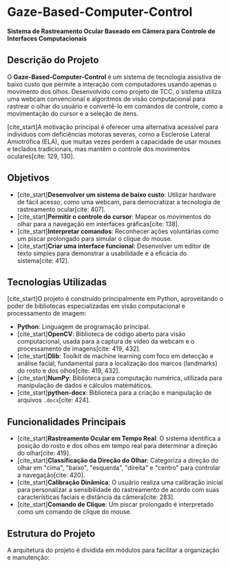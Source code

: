 # Gaze-Based-Computer-Control

**Sistema de Rastreamento Ocular Baseado em Câmera para Controle de Interfaces Computacionais**

## Descrição do Projeto

O **Gaze-Based-Computer-Control** é um sistema de tecnologia assistiva de baixo custo que permite a interação com computadores usando apenas o movimento dos olhos. Desenvolvido como projeto de TCC, o sistema utiliza uma webcam convencional e algoritmos de visão computacional para rastrear o olhar do usuário e convertê-lo em comandos de controle, como a movimentação do cursor e a seleção de itens.

[cite_start]A motivação principal é oferecer uma alternativa acessível para indivíduos com deficiências motoras severas, como a Esclerose Lateral Amiotrófica (ELA), que muitas vezes perdem a capacidade de usar mouses e teclados tradicionais, mas mantêm o controle dos movimentos oculares[cite: 129, 130].

## Objetivos

* [cite_start]**Desenvolver um sistema de baixo custo**: Utilizar hardware de fácil acesso, como uma webcam, para democratizar a tecnologia de rastreamento ocular[cite: 407].
* [cite_start]**Permitir o controle do cursor**: Mapear os movimentos do olhar para a navegação em interfaces gráficas[cite: 138].
* [cite_start]**Interpretar comandos**: Reconhecer ações voluntárias como um piscar prolongado para simular o clique do mouse.
* [cite_start]**Criar uma interface funcional**: Desenvolver um editor de texto simples para demonstrar a usabilidade e a eficácia do sistema[cite: 412].

## Tecnologias Utilizadas

[cite_start]O projeto é construído principalmente em Python, aproveitando o poder de bibliotecas especializadas em visão computacional e processamento de imagem:

* **Python**: Linguagem de programação principal.
* [cite_start]**OpenCV**: Biblioteca de código aberto para visão computacional, usada para a captura de vídeo da webcam e o processamento de imagens[cite: 419, 432].
* [cite_start]**Dlib**: Toolkit de machine learning com foco em detecção e análise facial, fundamental para a localização dos marcos (landmarks) do rosto e dos olhos[cite: 419, 432].
* [cite_start]**NumPy**: Biblioteca para computação numérica, utilizada para manipulação de dados e cálculos matemáticos.
* [cite_start]**python-docx**: Biblioteca para a criação e manipulação de arquivos `.docx`[cite: 424].

## Funcionalidades Principais

* [cite_start]**Rastreamento Ocular em Tempo Real**: O sistema identifica a posição do rosto e dos olhos em tempo real para determinar a direção do olhar[cite: 419].
* [cite_start]**Classificação da Direção do Olhar**: Categoriza a direção do olhar em "cima", "baixo", "esquerda", "direita" e "centro" para controlar a navegação[cite: 420].
* [cite_start]**Calibração Dinâmica**: O usuário realiza uma calibração inicial para personalizar a sensibilidade do rastreamento de acordo com suas características faciais e distância da câmera[cite: 283].
* [cite_start]**Comando de Clique**: Um piscar prolongado é interpretado como um comando de clique do mouse.

## Estrutura do Projeto

A arquitetura do projeto é dividida em módulos para facilitar a organização e manutenção:
